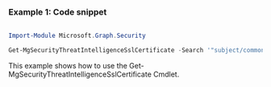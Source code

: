 ### Example 1: Code snippet

```powershell

Import-Module Microsoft.Graph.Security

Get-MgSecurityThreatIntelligenceSslCertificate -Search '"subject/commonName:microsoft.com"' -CountVariable CountVar -Top 1 

```
This example shows how to use the Get-MgSecurityThreatIntelligenceSslCertificate Cmdlet.

